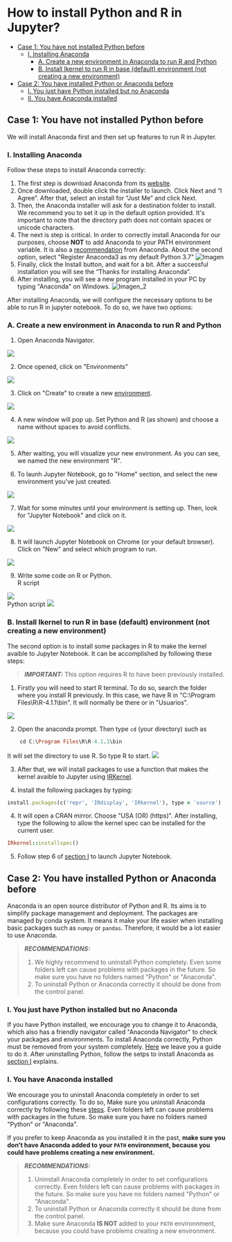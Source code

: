 # How to install Python and R in Jupyter?

- [Case 1: You have not installed Python before](#case_1)
  * [I. Installing Anaconda](#anconda)
    + [A. Create a new environment in Anaconda to run R and Python](#environment)
    + [B. Install Ikernel to run R in base (default) environment (not creating a new environment)](#ikernel)
- [Case 2: You have installed Python or Anaconda before](#case_2)
  * [I. You just have Python installed but no Anaconda](#Py_A)
  * [II. You have Anaconda installed](#justA)

## <a name="case_1"></a> **Case 1: You have not installed Python before**
We will install Anaconda first and then set up  features to run R in Jupyter. 

### <a name="anaconda"></a>I. Installing Anaconda 

Follow these steps to install Anaconda correctly:
1. The first step is download Anaconda from its [website](https://www.anaconda.com/products/individual#windows). 
2. Once downloaded, double click the installer to launch. Click Next and “I Agree”. After that, select an install for “Just Me” and click Next.
3. Then, the Anaconda installer will ask for a destination folder to install. We recommend you to set it up in the default option provided. It's important to note that the directory path does not contain spaces or unicode characters.
4. The next is step is critical. In order to correctly install Anaconda for our purposes, choose **NOT** to add Anaconda to your PATH environment variable. It is also a [recommendation](https://docs.anaconda.com/anaconda/install/windows/) from Anaconda. About the second option, select "Register Anaconda3 as my default Python 3.7" 
![Imagen](https://docs.anaconda.com/_images/win-install-options.png)
5. Finally, click the Install button, and wait for a bit. After a successful installation you will see the “Thanks for installing Anaconda”.
6. After installing, you will see a new program installed in your PC by typing "Anaconda" on Windows.
![Imagen_2](https://docs.anaconda.com/_images/win-navigator.png)

After installing Anaconda, we will configure the necessary options to be able to run R in jupyter notebook. To do so, we have two options:

### <a name="environment"></a> A. Create a new environment in Anaconda to run R and Python
1. Open Anaconda Navigator.
<img src="open_anaconda_navigator.png">

2. Once opened, click on "Environments"
<img src="environment.png">

3. Click on "Create" to create a new [environment](https://docs.anaconda.com/ae-notebooks/4.0/user/anaconda/).
<img src="create.png">

4. A new window will pop up. Set Python and R (as shown) and choose a name without spaces to avoid conflicts.
<img src="Rtutorial.png">

5. After waiting, you will visualize your new environment. As you can see, we named the new environment "R". 

6. To launh Jupyter Notebook, go to "Home" section, and select the new environment you've just created.
<img src="jupyter.png">

7. Wait for some minutes until your environment is setting up. Then, look for "Jupyter Notebook" and click on it.
<img src="launch.png">

8. It will launch Jupyter Notebook on Chrome (or your default browser). Click on "New" and select which program to run.
<img src="jupyter_launched.png">

9. Write some code on R or Python. <br /> R script
<img src="Rscript.png">
<br /> Python script
<img src="Pyscript.png">

### B. Install Ikernel to run R in base (default) environment (not creating a new environment)
The second option is to install some packages in R to make the kernel avaible to Jupyter Notebook. It can be accomplished by following these steps:

> **_IMPORTANT:_** This option requires R to have been previously installed.

1. Firstly you will need to start R terminal. To do so, search the folder where you install R previously. In this case, we have R in "C:\Program Files\R\R-4.1.1\bin". It will normally be there or in "Usuarios".
<img src="Rprompt.png">

2. Open the anaconda prompt. Then type <code>cd</code> (your directory) such as
```ruby
    cd C:\Program Files\R\R-4.1.1\bin 
```
It will set the directory to use R. So type R to start.
<img src="Rprompt_2.png">

3.  After that, we will install packages to use a function that makes the kernel avaible to Jupyter using [IRKernel](https://irkernel.github.io/installation/#windows-panel). 

4. Install the following packages by typing:
```ruby
install.packages(c('repr', 'IRdisplay', 'IRkernel'), type = 'source')
```
4. It will open a CRAN mirror. Choose "USA (OR) (https)". After installing, type the following to allow the kernel spec can be installed for the current user. 
```ruby
IRkernel::installspec()
```
5. Follow step 6 of [section I](#anaconda) to launch Jupyter Notebook.


## <a name="case_2"></a>**Case 2: You have installed Python or Anaconda before**

Anaconda is an open source distributor of Python and R. Its aims is to simplify package management and deployment. The packages are managed by conda system. It means it make your life easier when installing basic packages such as <code>numpy</code> or <code>pandas</code>. Therefore, it would be a lot easier to use Anaconda. 

> **_RECOMMENDATIONS:_** 
> 1. We highly recommend to uninstall Python completely. Even some folders left can cause problems with packages in the future. So make sure you have no folders named "Python" or "Anaconda".
> 2. To uninstall Python or Anaconda correctly it should be done from the control panel.

### <a name="Py_A"></a> I. You just have Python installed but no Anaconda
If you have Python installed, we encourage you to change it to Anaconda, which also has a friendly navigator called "Anaconda Navigator" to check your packages and environments. To install Anaconda correctly, Python must be removed from your system completely. [Here](https://www.educative.io/edpresso/how-to-uninstall-python) we leave you a guide to do it. After uninstalling Python, follow the setps to install Anaconda as [section I](Python_R_installation.md#anaconda) explains.

### <a name="justA"></a> I. You have Anaconda installed

We encourage you to uninstall Anaconda completely in order to set configurations correctly. To do so, Make sure you uninstall Anaconda correctly by following these [steps](https://docs.anaconda.com/anaconda/install/uninstall/). Even folders left can cause problems with packages in the future. So make sure you have no folders named "Python" or "Anaconda".

If you prefer to keep Anaconda as you installed it in the past, **make sure you don't have Anaconda added to your <code>PATH</code> environnment, because you could have problems creating a new environment.**


> **_RECOMMENDATIONS:_** 
> 1. Uninstall Anaconda completely in order to set configurations correctly. Even folders left can cause problems with packages in the future. So make sure you have no folders named "Python" or "Anaconda".
> 2. To uninstall Python or Anaconda correctly it should be done from the control panel.
> 3. Make sure Anaconda **IS NOT** added to your <code>PATH</code> environnment, because you could have problems creating a new environment.
